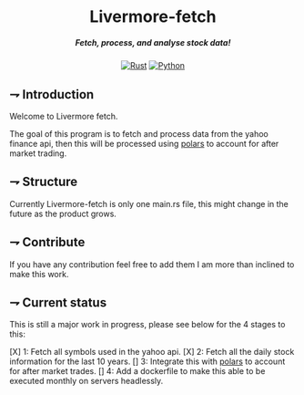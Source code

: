 <div align="center">

# Livermore-fetch
##### Fetch, process, and analyse stock data!

[![Rust](https://img.shields.io/badge/Yahoo_finance_api-6001D2.svg?style=for-the-badge&logo=yahoo)](https://docs.rs/yahoo_finance_api/latest/yahoo_finance_api/)
[![Python](https://img.shields.io/badge/Polars-CD792C.svg?style=for-the-badge&logo=polars&logoColor=white)](https://www.pola.rs/)
</div>

## ⇁  Introduction
Welcome to Livermore fetch. 

The goal of this program is to fetch and process data from the yahoo finance api, then this will be processed using [polars](https://www.pola.rs/) to account for after market trading.

## ⇁  Structure
Currently Livermore-fetch is only one main.rs file, this might change in the future as the product grows.

## ⇁  Contribute
If you have any contribution feel free to add them I am more than inclined to make this work.

## ⇁  Current status
This is still a major work in progress, please see below for the 4 stages to this:

[X] 1: Fetch all symbols used in the yahoo api.
[X] 2: Fetch all the daily stock information for the last 10 years.
[] 3: Integrate this with [polars](https://www.pola.rs/) to account for after market trades.
[] 4: Add a dockerfile to make this able to be executed monthly on servers headlessly.
